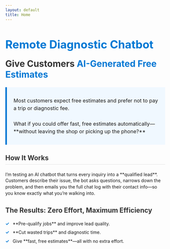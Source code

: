 ```yaml
---
layout: default
title: Home
---
```


<h1 style="color: #0078d4; font-size: 2.5em; font-weight: bold;">Remote Diagnostic Chatbot</h1>

<h2 style="font-size: 2em; color: #333; margin-top: 0.5em;">Give Customers <span style="color: #0078d4;">AI-Generated Free Estimates</span></h2>

<div style="border-left: 5px solid #0078d4; background-color: #f0f8ff; padding: 1em 1.5em; margin: 1.5em 0;">
    <p style="font-size: 1.15em; line-height: 1.5;">
        Most customers expect free estimates and prefer not to pay a trip or diagnostic fee. 
        <br><br>
        What if you could offer fast, free estimates automatically—**without leaving the shop or picking up the phone?**
    </p>
</div>

<h3 style="font-size: 1.5em; color: #333; border-bottom: 2px solid #eee; padding-bottom: 0.3em;">How It Works</h3>

<p style="line-height: 1.4;">
    I’m testing an AI chatbot that turns every inquiry into a **qualified lead**. Customers describe their issue, the bot asks questions, narrows down the problem, and then emails you the full chat log with their contact info—so you know exactly what you’re walking into.
</p>

<h3 style="font-size: 1.5em; color: #333; margin-top: 1.5em;">The Results: Zero Effort, Maximum Efficiency</h3>

<ul style="list-style-type: none; padding-left: 0;">
    <li style="margin-bottom: 0.75em; padding-left: 1.5em; text-indent: -1.5em;">
        <span style="color: #0078d4; font-weight: bold; margin-right: 0.5em;">&#10003;</span> **Pre-qualify jobs** and improve lead quality.
    </li>
    <li style="margin-bottom: 0.75em; padding-left: 1.5em; text-indent: -1.5em;">
        <span style="color: #0078d4; font-weight: bold; margin-right: 0.5em;">&#10003;</span> **Cut wasted trips** and diagnostic time.
    </li>
    <li style="margin-bottom: 0.75em; padding-left: 1.5em; text-indent: -1.5em;">
        <span style="color: #0078d4; font-weight: bold; margin-right: 0.5em;">&#10003;</span> Give **fast, free estimates**—all with no extra effort.
    </li>
</ul>

